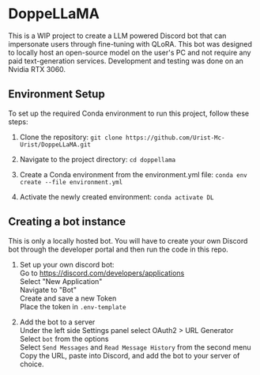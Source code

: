 # DoppeLLaMA

This is a WIP project to create a LLM powered Discord bot that can impersonate users through fine-tuning with QLoRA.
This bot was designed to locally host an open-source model on the user's PC and not require any paid text-generation services.
Development and testing was done on an Nvidia RTX 3060.

## Environment Setup

To set up the required Conda environment to run this project, follow these steps:

1. Clone the repository:
  `git clone https://github.com/Urist-Mc-Urist/DoppeLLaMA.git`

2. Navigate to the project directory:
  `cd doppellama`

3. Create a Conda environment from the environment.yml file:
  `conda env create --file environment.yml`

4. Activate the newly created environment:
  `conda activate DL`

## Creating a bot instance

This is only a locally hosted bot. You will have to create your own Discord bot through the developer portal
and then run the code in this repo.

1. Set up your own discord bot:</br>
  Go to https://discord.com/developers/applications</br>
  Select "New Application"</br>
  Navigate to "Bot"</br>
  Create and save a new Token</br>
  Place the token in `.env-template`</br>
  
2. Add the bot to a server</br>
  Under the left side Settings panel select OAuth2 > URL Generator</br>
  Select `bot` from the options</br>
  Select `Send Messages` and `Read Message History` from the second menu</br>
  Copy the URL, paste into Discord, and add the bot to your server of choice.

